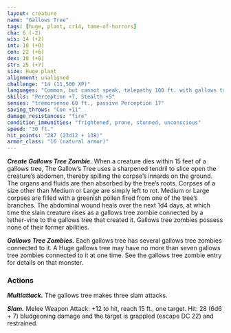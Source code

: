 ```yaml
---
layout: creature
name: "Gallows Tree"
tags: [huge, plant, cr14, tome-of-horrors]
cha: 6 (-2)
wis: 14 (+2)
int: 10 (+0)
con: 22 (+6)
dex: 10 (+0)
str: 25 (+7)
size: Huge plant
alignment: unaligned
challenge: "14 (11,500 XP)"
languages: "Common, but cannot speak, telepathy 100 ft. with gallows tree zombies"
skills: "Perception +7, Stealth +5"
senses: "tremorsense 60 ft., passive Perception 17"
saving_throws: "Con +11"
damage_resistances: "fire"
condition_immunities: "frightened, prone, stunned, unconscious"
speed: "30 ft."
hit_points: "287 (23d12 + 138)"
armor_class: "16 (natural armor)"
---
```


***Create Gallows Tree Zombie.*** When a creature dies within 15 feet of a
gallows tree, The Gallow’s Tree uses a sharpened tendril to slice open the
creature’s abdomen, thereby spilling the corpse’s innards on the ground. The
organs and fluids are then absorbed by the tree’s roots. Corpses of a size other
than Medium or Large are simply left to rot. Medium or Large corpses are filled
with a greenish pollen fired from one of the tree’s branches. The abdominal
wound heals over the next 1d4 days, at which time the slain creature rises as a
gallows tree zombie connected by a tether-vine to the gallows tree that created
it. Gallows tree zombies possess none of their former abilities.

***Gallows Tree Zombies.*** Each gallows tree has several gallows tree
zombies connected to it. A Huge gallows tree may have no more than
seven gallows tree zombies connected to it at one time. See the gallows
tree zombie entry for details on that monster.

### Actions

***Multiattack.*** The gallows tree makes three slam attacks.

***Slam.*** Melee Weapon Attack: +12 to hit, reach 15 ft., one target. Hit: 28
(6d6 + 7) bludgeoning damage and the target is grappled (escape DC 22)
and restrained.
